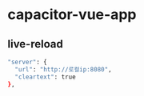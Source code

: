 # capacitor-vue-app

## live-reload

```bash
"server": {
  "url": "http://로컬ip:8080",
  "cleartext": true
},
```

